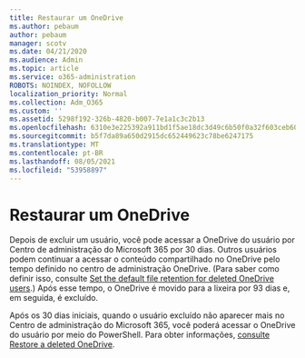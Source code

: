 ```yaml
---
title: Restaurar um OneDrive
ms.author: pebaum
author: pebaum
manager: scotv
ms.date: 04/21/2020
ms.audience: Admin
ms.topic: article
ms.service: o365-administration
ROBOTS: NOINDEX, NOFOLLOW
localization_priority: Normal
ms.collection: Adm_O365
ms.custom: ''
ms.assetid: 5298f192-326b-4820-b007-7e1a1c3c2b13
ms.openlocfilehash: 6310e3e225392a911bd1f5ae18dc3d49c6b50f0a32f603ceb60816657d5b3fc6
ms.sourcegitcommit: b5f7da89a650d2915dc652449623c78be6247175
ms.translationtype: MT
ms.contentlocale: pt-BR
ms.lasthandoff: 08/05/2021
ms.locfileid: "53958897"
---
```

# <a name="restore-a-deleted-onedrive"></a>Restaurar um OneDrive

Depois de excluir um usuário, você pode acessar a OneDrive do usuário por Centro de administração do Microsoft 365 por 30 dias. Outros usuários podem continuar a acessar o conteúdo compartilhado no OneDrive pelo tempo definido no centro de administração OneDrive. (Para saber como definir isso, consulte [Set the default file retention for deleted OneDrive users](https://go.microsoft.com/fwlink/?linkid=874267).) Após esse tempo, o OneDrive é movido para a lixeira por 93 dias e, em seguida, é excluído.
  
Após os 30 dias iniciais, quando o usuário excluído não aparecer mais no Centro de administração do Microsoft 365, você poderá acessar o OneDrive do usuário por meio do PowerShell. Para obter informações, [consulte Restore a deleted OneDrive](https://go.microsoft.com/fwlink/?linkid=874269).
  

